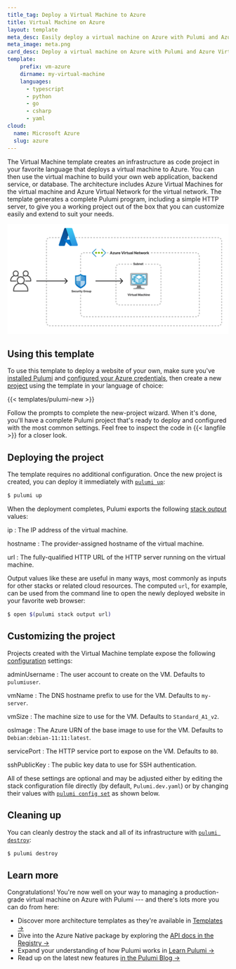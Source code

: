 ```yaml
---
title_tag: Deploy a Virtual Machine to Azure
title: Virtual Machine on Azure
layout: template
meta_desc: Easily deploy a virtual machine on Azure with Pulumi and Azure Virtual Machines using this template.
meta_image: meta.png
card_desc: Deploy a virtual machine on Azure with Pulumi and Azure Virtual Machines.
template:
    prefix: vm-azure
    dirname: my-virtual-machine
    languages:
      - typescript
      - python
      - go
      - csharp
      - yaml
cloud:
  name: Microsoft Azure
  slug: azure
---
```


The Virtual Machine template creates an infrastructure as code project in your favorite language that deploys a virtual machine to Azure. You can then use the virtual machine to build your own web application, backend service, or database. The architecture includes Azure Virtual Machines for the virtual machine and Azure Virtual Network for the virtual network. The template generates a complete Pulumi program, including a simple HTTP server, to give you a working project out of the box that you can customize easily and extend to suit your needs.

![An architecture diagram of the Pulumi $CLOUD $ARCHITECTURE template](./architecture.png)

## Using this template

To use this template to deploy a website of your own, make sure you've [installed Pulumi](/docs/get-started/install) and [configured your Azure credentials](/registry/packages/azure-native/installation-configuration#credentials), then create a new [project](/docs/concepts/project) using the template in your language of choice:

{{< templates/pulumi-new >}}

Follow the prompts to complete the new-project wizard. When it's done, you'll have a complete Pulumi project that's ready to deploy and configured with the most common settings. Feel free to inspect the code in {{< langfile >}} for a closer look.

## Deploying the project

The template requires no additional configuration. Once the new project is created, you can deploy it immediately with [`pulumi up`](/docs/cli/pulumi_up):

```bash
$ pulumi up
```

When the deployment completes, Pulumi exports the following [stack output](/docs/concepts/stack#outputs) values:

ip
: The IP address of the virtual machine.

hostname
: The provider-assigned hostname of the virtual machine.

url
: The fully-qualified HTTP URL of the HTTP server running on the virtual machine.

Output values like these are useful in many ways, most commonly as inputs for other stacks or related cloud resources. The computed `url`, for example, can be used from the command line to open the newly deployed website in your favorite web browser:

```bash
$ open $(pulumi stack output url)
```

## Customizing the project

Projects created with the Virtual Machine template expose the following [configuration](/docs/concepts/config) settings:

adminUsername
: The user account to create on the VM. Defaults to `pulumiuser`.

vmName
: The DNS hostname prefix to use for the VM. Defaults to `my-server`.

vmSize
: The machine size to use for the VM. Defaults to `Standard_A1_v2`.

osImage
: The Azure URN of the base image to use for the VM. Defaults to `Debian:debian-11:11:latest`.

servicePort
: The HTTP service port to expose on the VM. Defaults to `80`.

sshPublicKey
: The public key data to use for SSH authentication.

All of these settings are optional and may be adjusted either by editing the stack configuration file directly (by default, `Pulumi.dev.yaml`) or by changing their values with [`pulumi config set`](/docs/cli/pulumi_config_set) as shown below.

## Cleaning up

You can cleanly destroy the stack and all of its infrastructure with [`pulumi destroy`](/docs/cli/pulumi_destroy):

```bash
$ pulumi destroy
```

## Learn more

Congratulations! You're now well on your way to managing a production-grade virtual machine on Azure with Pulumi --- and there's lots more you can do from here:

* Discover more architecture templates as they're available in [Templates &rarr;](/templates)
* Dive into the Azure Native package by exploring the [API docs in the Registry &rarr;](/registry/packages/azure-native)
* Expand your understanding of how Pulumi works in [Learn Pulumi &rarr;](/learn)
* Read up on the latest new features [in the Pulumi Blog &rarr;](/blog/tag/azure)
